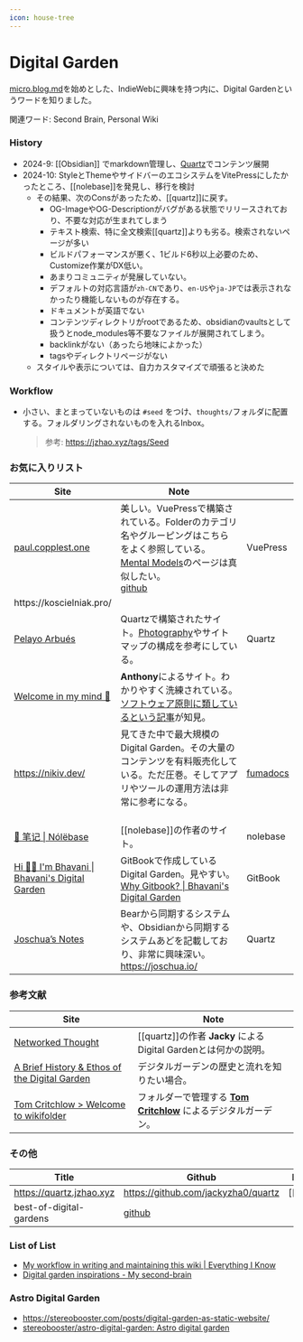 ```yaml
---
icon: house-tree
---
```


# Digital Garden

[micro.blog.md](micro.blog.md "mention")を始めとした、IndieWebに興味を持つ内に、Digital Gardenというワードを知りました。

関連ワード: Second Brain, Personal Wiki

### History

* 2024-9: \[\[Obsidian]] でmarkdown管理し、[Quartz](https://github.com/jackyzha0/quartz)でコンテンツ展開
* 2024-10: StyleとThemeやサイドバーのエコシステムをVitePressにしたかったところ、\[\[nolebase]]を発見し、移行を検討
  * その結果、次のConsがあったため、\[\[quartz]]に戻す。
    * OG-ImageやOG-Descriptionがバグがある状態でリリースされており、不要な対応が生まれてしまう
    * テキスト検索、特に全文検索\[\[quartz]]よりも劣る。検索されないページが多い
    * ビルドパフォーマンスが悪く、1ビルド6秒以上必要のため、Customize作業がDX低い。
    * あまりコミュニティが発展していない。
    * デフォルトの対応言語が`zh-CN`であり、`en-US`や`ja-JP`では表示されなかったり機能しないものが存在する。
    * ドキュメントが英語でない
    * コンテンツディレクトリがrootであるため、obsidianのvaultsとして扱うとnode\_modules等不要なファイルが展開されてしまう。
    * backlinkがない（あったら地味によかった）
    * tagsやディレクトリページがない
  * スタイルや表示については、自力カスタマイズで頑張ると決めた

### Workflow

*   小さい、まとまっていないものは `#seed` をつけ、`thoughts/`フォルダに配置する。フォルダリングされないものを入れるInbox。

    > 参考: https://jzhao.xyz/tags/Seed

### お気に入りリスト

<table><thead><tr><th>Site</th><th width="416.85546875">Note</th><th></th></tr></thead><tbody><tr><td><a href="https://paul.copplest.one/">paul.copplest.one</a></td><td>美しい。VuePressで構築されている。Folderのカテゴリ名やグルーピングはこちらをよく参照している。<br><a href="https://paul.copplest.one/knowledge/levels/">Mental Models</a>のページは真似したい。<br><a href="https://github.com/kiwicopple/paul.copplest.one/blob/master/docs/README.md">github</a></td><td>VuePress</td></tr><tr><td>https://koscielniak.pro/</td><td></td><td></td></tr><tr><td><a href="https://www.pelayoarbues.com/">Pelayo Arbués</a></td><td>Quartzで構築されたサイト。<a href="https://www.pelayoarbues.com/photography/">Photography</a>やサイトマップの構成を参考にしている。</td><td>Quartz</td></tr><tr><td><a href="https://anthonyamar.fr/Welcome+in+my+mind+%F0%9F%A7%A0">Welcome in my mind 🧠</a></td><td><strong>Anthony</strong>によるサイト。わかりやすく洗練されている。<br><a href="https://anthonyamar.fr/Digital+garden/Software+design+principles+applied+to+digital+gardening">ソフトウェア原則に類しているという記事</a>が知見。</td><td></td></tr><tr><td><a href="https://nikiv.dev/">https://nikiv.dev/</a></td><td>見てきた中で最大規模のDigital Garden。その大量のコンテンツを有料販売化している。ただ圧巻。そしてアプリやツールの運用方法は非常に参考になる。<br><br></td><td><a href="https://fumadocs.vercel.app">fumadocs</a></td></tr><tr><td><a href="https://nolebase.ayaka.io/%E7%AC%94%E8%AE%B0/">📒 笔记 | Nólëbase</a></td><td>[[nolebase]]の作者のサイト。</td><td>nolebase</td></tr><tr><td><a href="https://www.bhavaniravi.com/">Hi 👋🏻 I'm Bhavani | Bhavani's Digital Garden</a></td><td>GitBookで作成しているDigital Garden。見やすい。<a href="https://www.bhavaniravi.com/readme/why-gitbook">Why Gitbook? | Bhavani's Digital Garden</a></td><td>GitBook</td></tr><tr><td><a href="https://notes.joschua.io/">Joschua’s Notes</a></td><td>Bearから同期するシステムや、Obsidianから同期するシステムあどを記載しており、非常に興味深い。<br><a href="https://joschua.io/">https://joschua.io/</a></td><td>Quartz</td></tr></tbody></table>

### 参考文献

| Site                                                                                       | Note                                                                   |
| ------------------------------------------------------------------------------------------ | ---------------------------------------------------------------------- |
| [Networked Thought](https://jzhao.xyz/posts/networked-thought)                             | \[\[quartz]]の作者 **Jacky** によるDigital Gardenとは何かの説明。                    |
| [A Brief History & Ethos of the Digital Garden](https://maggieappleton.com/garden-history) | デジタルガーデンの歴史と流れを知りたい場合。                                                 |
| [Tom Critchlow > Welcome to wikifolder](https://tomcritchlow.com/wiki/)                    | フォルダーで管理する [**Tom Critchlow**](https://tomcritchlow.com/) によるデジタルガーデン。 |

### その他

| Title                    | Github                                                                           | Notes      |
| ------------------------ | -------------------------------------------------------------------------------- | ---------- |
| https://quartz.jzhao.xyz | https://github.com/jackyzha0/quartz                                              | \[\[quar]] |
| best-of-digital-gardens  | [github](https://github.com/lyz-code/best-of-digital-gardens?tab=readme-ov-file) |            |

### List of List

* [My workflow in writing and maintaining this wiki | Everything I Know](https://wiki.nikiv.dev/other/wiki-workflow)
* [Digital garden inspirations - My second-brain](https://anthonyamar.fr/Digital+garden/Digital+garden+inspirations)

### Astro Digital Garden

* https://stereobooster.com/posts/digital-garden-as-static-website/
* [stereobooster/astro-digital-garden: Astro digital garden](https://github.com/stereobooster/astro-digital-garden)
